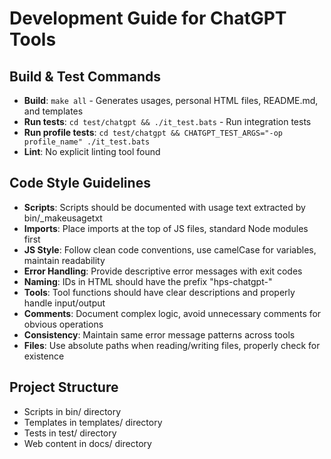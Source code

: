# Development Guide for ChatGPT Tools

## Build & Test Commands
- **Build**: `make all` - Generates usages, personal HTML files, README.md, and templates
- **Run tests**: `cd test/chatgpt && ./it_test.bats` - Run integration tests
- **Run profile tests**: `cd test/chatgpt && CHATGPT_TEST_ARGS="-op profile_name" ./it_test.bats`
- **Lint**: No explicit linting tool found

## Code Style Guidelines
- **Scripts**: Scripts should be documented with usage text extracted by bin/_makeusagetxt
- **Imports**: Place imports at the top of JS files, standard Node modules first
- **JS Style**: Follow clean code conventions, use camelCase for variables, maintain readability
- **Error Handling**: Provide descriptive error messages with exit codes
- **Naming**: IDs in HTML should have the prefix "hps-chatgpt-"
- **Tools**: Tool functions should have clear descriptions and properly handle input/output
- **Comments**: Document complex logic, avoid unnecessary comments for obvious operations
- **Consistency**: Maintain same error message patterns across tools
- **Files**: Use absolute paths when reading/writing files, properly check for existence

## Project Structure
- Scripts in bin/ directory
- Templates in templates/ directory
- Tests in test/ directory
- Web content in docs/ directory
